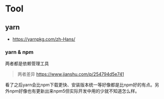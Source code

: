 # Tool

## yarn
* https://yarnpkg.com/zh-Hans/


### yarn & npm
两者都是依赖管理工具
> 两者差异 https://www.jianshu.com/p/254794d5e741

看了之后yarn会比npm下载更快、安装版本统一等好像都是比npm好的有点。另外npm好像也有更新出来npm5但实际开发中用的少就不知道怎么样。